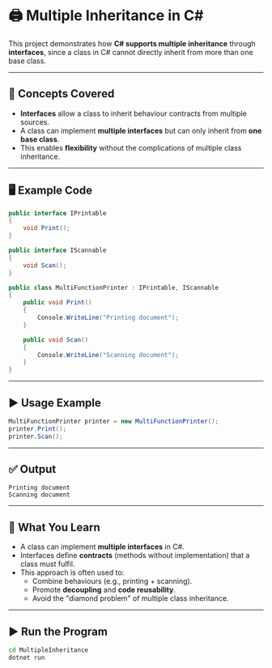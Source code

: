 # 🖨️ Multiple Inheritance in C#

This project demonstrates how **C# supports multiple inheritance** through **interfaces**, since a class in C# cannot directly inherit from more than one base class.

---

## 📖 Concepts Covered
- **Interfaces** allow a class to inherit behaviour contracts from multiple sources.
- A class can implement **multiple interfaces** but can only inherit from **one base class**.
- This enables **flexibility** without the complications of multiple class inheritance.

---

## 🖥️ Example Code

```csharp
public interface IPrintable
{
    void Print();
}

public interface IScannable
{
    void Scan();
}

public class MultiFunctionPrinter : IPrintable, IScannable
{
    public void Print()
    {
        Console.WriteLine("Printing document");
    }

    public void Scan()
    {
        Console.WriteLine("Scanning document");
    }
}
```

---

## ▶️ Usage Example

```csharp
MultiFunctionPrinter printer = new MultiFunctionPrinter();
printer.Print();
printer.Scan();
```

---

## ✅ Output

```
Printing document
Scanning document
```

---

## 🧠 What You Learn
- A class can implement **multiple interfaces** in C#.
- Interfaces define **contracts** (methods without implementation) that a class must fulfil.
- This approach is often used to:
  - Combine behaviours (e.g., printing + scanning).
  - Promote **decoupling** and **code reusability**.
  - Avoid the "diamond problem" of multiple class inheritance.

---

## ▶️ Run the Program
```bash
cd MultipleInheritance
dotnet run
```